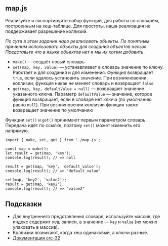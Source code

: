 ## map.js

Реализуйте и экспортируйте набор функций, для работы со словарём, построенным на хеш-таблице. Для простоты, наша реализация не поддерживает разрешение коллизий.

*По сути в этом задании надо реализовать объекты. По понятным причинам использовать объекты для создания объектов нельзя. Представьте что в языке объектов нет и мы их хотим добавить.*

- `make()` — создаёт новый словарь
- `set(map, key, value)` — устанавливает в словарь значение по ключу. Работает и для создания и для изменения. Функция возвращает `true`, если удалось установить значение. При возникновении коллизии, функция никак не меняет словарь и возвращает `false`
- `get(map, key, defaultValue = null)` — возвращает значение указанного ключа. Параметр `defaultValue` — значение, которое функция возвращает, если в словаре нет ключа (по умолчанию равно `null`). При возникновении коллизии функция также возвращает значение по умолчанию

Функции `set()` и `get()` принимают первым параметром словарь. Передача идёт по ссылке, поэтому `set()` может изменить его напрямую.

```
import { make, set, get } from './map.js';

const map = make();
let result = get(map, 'key');
console.log(result); // => null

result = get(map, 'key', 'default_value');
console.log(result); // => "default_value"

set(map, 'key2', 'value2');
result = get(map, 'key2');
console.log(result); // => "value2"
```

## Подсказки

- Для внутреннего представления словаря, используйте массив, где индекс содержит хеш записи, а значение — `key` и `value` (их можно упаковать в массив).
- Коллизии возникают, когда хеш одинаковый, а ключи разные.
- [Документация crc-32](https://github.com/SheetJS/js-crc32)